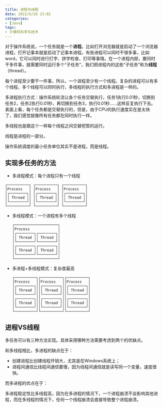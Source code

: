 ```yaml
---
title: 进程与线程
date: 2022/6/26 23:02
categories:
- [Java]
tags:
- 计算机科学与技术
---
```


对于操作系统说，一个任务就是一个**进程**。比如打开浏览器就是启动了一个浏览器进程，打开记事本就是启动了记事本进程。有些进程可以同时干很多事，比如word，它可以同时进行打字、拼字检查、打印等事情。在一个进程内部，要同时干多件事，就需要同时运行多个“子任务”，我们把进程内的这些“子任务”称为**线程**（thread）。

每个进程至少要干一件事，所以，一个进程至少有一个线程。复杂的进程可以有多个线程，多个线程可以同时执行，多线程的执行方式和多进程是一样的。
<!-- more -->

多进程执行方式：操作系统轮流让各个任务交替执行，任务1执行0.01秒，切换到任务2，任务2执行0.01秒，再切换到任务3，执行0.01秒……这样反复执行下去。表面上看，每个任务都是交替执行的，但是，由于CPU的执行速度实在是太快了，我们感觉就像所有任务都在同时执行一样。

多线程也是跟这个一样每个线程之间交替短暂的运行。

线程是进程的一部分。

操作系统调度的最小任务单位其实不是进程，而是线程。

## 实现多任务的方法

- 多进程模式：每个进程只有一个线程

```ascii
┌──────────┐ ┌──────────┐ ┌──────────┐
│Process   │ │Process   │ │Process   │
│┌────────┐│ │┌────────┐│ │┌────────┐│
││ Thread ││ ││ Thread ││ ││ Thread ││
│└────────┘│ │└────────┘│ │└────────┘│
└──────────┘ └──────────┘ └──────────┘
```

- 多线程模式：一个进程有多个线程

  ```ascii
  ┌────────────────────┐
  │Process             │
  │┌────────┐┌────────┐│
  ││ Thread ││ Thread ││
  │└────────┘└────────┘│
  │┌────────┐┌────────┐│
  ││ Thread ││ Thread ││
  │└────────┘└────────┘│
  └────────────────────┘
  ```

- 多进程+多线程模式：复杂度最高

  ```ascii
  ┌──────────┐┌──────────┐┌──────────┐
  │Process   ││Process   ││Process   │
  │┌────────┐││┌────────┐││┌────────┐│
  ││ Thread ││││ Thread ││││ Thread ││
  │└────────┘││└────────┘││└────────┘│
  │┌────────┐││┌────────┐││┌────────┐│
  ││ Thread ││││ Thread ││││ Thread ││
  │└────────┘││└────────┘││└────────┘│
  └──────────┘└──────────┘└──────────┘
  ```

## 进程VS线程

多任务可以有三种方法实现。具体采用哪种方法需要考虑到两个的优缺点。

和多线程相比，多进程的缺点在于：

- 创建进程比创建线程开销大，尤其是在Windows系统上；
- 进程间通信比线程间通信要慢，因为线程间通信就是读写同一个变量，速度很快。

而多进程的优点在于：

多进程稳定性比多线程高，因为在多进程的情况下，一个进程崩溃不会影响其他进程，而在多线程的情况下，任何一个线程崩溃会直接导致整个进程崩溃。